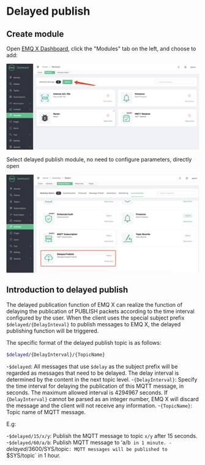 # Delayed publish

## Create module

Open [EMQ X Dashboard](http://127.0.0.1:18083/#/modules), click the "Modules" tab on the left, and choose to add:


![image-20200927213049265](./assets/modules.png)

Select delayed publish module, no need to configure parameters, directly open

![image-20200927213049265](./assets/delay_publish.png)

## Introduction to delayed publish
The delayed publication function of EMQ X can realize the function of delaying the publication of PUBLISH packets according to the time interval configured by the user. When the client uses the special subject prefix `$delayed/{DelayInteval}` to publish messages to EMQ X, the delayed publishing function will be triggered.

The specific format of the delayed publish topic is as follows:

```bash
$delayed/{DelayInterval}/{TopicName}
```

-`$delayed`: All messages that use `$delay` as the subject prefix will be regarded as messages that need to be delayed. The delay interval is determined by the content in the next topic level.
-`{DelayInterval}`: Specify the time interval for delaying the publication of this MQTT message, in seconds. The maximum allowed interval is 4294967 seconds. If `{DelayInterval}` cannot be parsed as an integer number, EMQ X will discard the message and the client will not receive any information.
-`{TopicName}`: Topic name of MQTT message.

E.g:

-`$delayed/15/x/y`: Publish the MQTT message to topic `x/y` after 15 seconds.
-`$delayed/60/a/b`: Publish MQTT message to ʻa/b` in 1 minute.
-`$delayed/3600/$SYS/topic`: MQTT messages will be published to `$SYS/topic` in 1 hour.